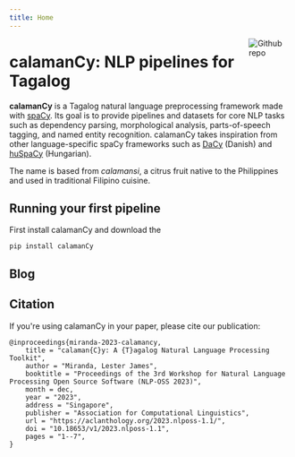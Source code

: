 ```yaml
---
title: Home
---
```


[<img src="https://raw.githubusercontent.com/ljvmiranda921/calamanCy/refs/heads/master/logo.png" style="max-width:15%;min-width:40px;float:right;" alt="Github repo" />](https://github.com/ljvmiranda921/calamanCy)

# calamanCy: NLP pipelines for Tagalog

**calamanCy** is a Tagalog natural language preprocessing framework made with [spaCy](https://spacy.io).
Its goal is to provide pipelines and datasets for core NLP tasks such as dependency parsing, morphological analysis, parts-of-speech tagging, and named entity recognition.
calamanCy takes inspiration from other language-specific spaCy frameworks such as [DaCy](https://github.com/centre-for-humanities-computing/DaCy) (Danish) and [huSpaCy](https://github.com/huspacy/huspacy) (Hungarian).

The name is based from _calamansi_, a citrus fruit native to the Philippines and used in traditional Filipino cuisine.

## Running your first pipeline

First install calamanCy and download the

```
pip install calamanCy
```

## Blog

## Citation

If you're using calamanCy in your paper, please cite our publication:

```
@inproceedings{miranda-2023-calamancy,
    title = "calaman{C}y: A {T}agalog Natural Language Processing Toolkit",
    author = "Miranda, Lester James",
    booktitle = "Proceedings of the 3rd Workshop for Natural Language Processing Open Source Software (NLP-OSS 2023)",
    month = dec,
    year = "2023",
    address = "Singapore",
    publisher = "Association for Computational Linguistics",
    url = "https://aclanthology.org/2023.nlposs-1.1/",
    doi = "10.18653/v1/2023.nlposs-1.1",
    pages = "1--7",
}
```
